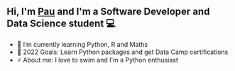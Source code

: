 ## Hi, I'm [Pau](https://paucamos.github.io/dist/index.html) and I'm a Software Developer and Data Science student 💻

- 🌱 I’m currently learning Python, R and Maths
- 🥅 2022 Goals: Learn Python packages and get Data Camp certifications
- ⚡ About me: I love to swim and I'm a Python enthusiast
